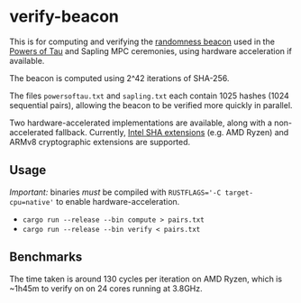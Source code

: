 verify-beacon
=============

This is for computing and verifying the [randomness beacon][beacon] used in the
[Powers of Tau][ceremony] and Sapling MPC ceremonies, using hardware
acceleration if available.

The beacon is computed using 2^42 iterations of SHA-256.

The files `powersoftau.txt` and `sapling.txt` each contain 1025 hashes (1024
sequential pairs), allowing the beacon to be verified more quickly in parallel.

Two hardware-accelerated implementations are available, along with a
non-accelerated fallback.  Currently, [Intel SHA extensions][intel] (e.g. AMD
Ryzen) and ARMv8 cryptographic extensions are supported.

Usage
-----

*Important:* binaries _must_ be compiled with `RUSTFLAGS='-C
target-cpu=native'` to enable hardware-acceleration.

* `cargo run --release --bin compute > pairs.txt`
* `cargo run --release --bin verify < pairs.txt`

Benchmarks
----------

The time taken is around 130 cycles per iteration on AMD Ryzen, which is ~1h45m
to verify on on 24 cores running at 3.8GHz.

[beacon]: https://lists.z.cash.foundation/pipermail/zapps-wg/2018/000267.html
[ceremony]: https://z.cash.foundation/blog/powers-of-tau/
[intel]: https://en.wikipedia.org/wiki/Intel_SHA_extensions
